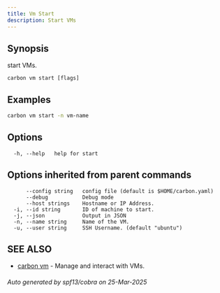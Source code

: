 ```yaml
---
title: Vm Start
description: Start VMs
---
```


## Synopsis

start VMs.

```
carbon vm start [flags]
```

## Examples

```bash
carbon vm start -n vm-name
```

## Options

```
  -h, --help   help for start
```

## Options inherited from parent commands

```
      --config string   config file (default is $HOME/carbon.yaml)
      --debug           Debug mode
      --host strings    Hostname or IP Address.
  -i, --id string       ID of machine to start.
  -j, --json            Output in JSON
  -n, --name string     Name of the VM.
  -u, --user string     SSH Username. (default "ubuntu")
```

## SEE ALSO

* [carbon vm](carbon_vm.md)	 - Manage and interact with VMs.

###### Auto generated by spf13/cobra on 25-Mar-2025
